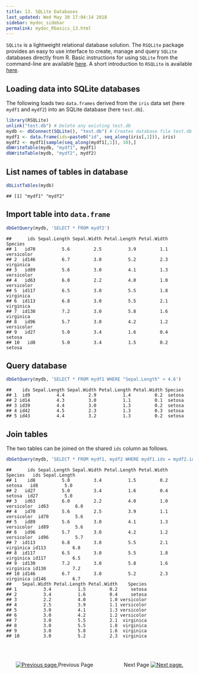 ```yaml
---
title: 13. SQLite Databases
last_updated: Wed May 30 17:04:14 2018
sidebar: mydoc_sidebar
permalink: mydoc_Rbasics_13.html
---
```


`SQLite` is a lightweight relational database solution. The `RSQLite` package provides an easy to use interface to create, manage and query `SQLite` databases directly from R. Basic instructions
for using `SQLite` from the command-line are available [here](https://www.sqlite.org/cli.html). A short introduction to `RSQLite` is available [here](https://github.com/rstats-db/RSQLite/blob/master/vignettes/RSQLite.Rmd).

## Loading data into SQLite databases

The following loads two `data.frames` derived from the `iris` data set (here `mydf1` and `mydf2`) 
into an SQLite database (here `test.db`).


```r
library(RSQLite)
unlink("test.db") # Delete any existing test.db
mydb <- dbConnect(SQLite(), "test.db") # Creates database file test.db
mydf1 <- data.frame(ids=paste0("id", seq_along(iris[,1])), iris)
mydf2 <- mydf1[sample(seq_along(mydf1[,1]), 10),]
dbWriteTable(mydb, "mydf1", mydf1)
dbWriteTable(mydb, "mydf2", mydf2)
```

## List names of tables in database


```r
dbListTables(mydb)
```

```
## [1] "mydf1" "mydf2"
```

## Import table into `data.frame`


```r
dbGetQuery(mydb, 'SELECT * FROM mydf2')
```

```
##      ids Sepal.Length Sepal.Width Petal.Length Petal.Width    Species
## 1   id70          5.6         2.5          3.9         1.1 versicolor
## 2  id146          6.7         3.0          5.2         2.3  virginica
## 3   id89          5.6         3.0          4.1         1.3 versicolor
## 4   id63          6.0         2.2          4.0         1.0 versicolor
## 5  id117          6.5         3.0          5.5         1.8  virginica
## 6  id113          6.8         3.0          5.5         2.1  virginica
## 7  id130          7.2         3.0          5.8         1.6  virginica
## 8   id96          5.7         3.0          4.2         1.2 versicolor
## 9   id27          5.0         3.4          1.6         0.4     setosa
## 10   id8          5.0         3.4          1.5         0.2     setosa
```

## Query database


```r
dbGetQuery(mydb, 'SELECT * FROM mydf1 WHERE "Sepal.Length" < 4.6')
```

```
##    ids Sepal.Length Sepal.Width Petal.Length Petal.Width Species
## 1  id9          4.4         2.9          1.4         0.2  setosa
## 2 id14          4.3         3.0          1.1         0.1  setosa
## 3 id39          4.4         3.0          1.3         0.2  setosa
## 4 id42          4.5         2.3          1.3         0.3  setosa
## 5 id43          4.4         3.2          1.3         0.2  setosa
```

## Join tables

The two tables can be joined on the shared `ids` column as follows. 


```r
dbGetQuery(mydb, 'SELECT * FROM mydf1, mydf2 WHERE mydf1.ids = mydf2.ids')
```

```
##      ids Sepal.Length Sepal.Width Petal.Length Petal.Width    Species   ids Sepal.Length
## 1    id8          5.0         3.4          1.5         0.2     setosa   id8          5.0
## 2   id27          5.0         3.4          1.6         0.4     setosa  id27          5.0
## 3   id63          6.0         2.2          4.0         1.0 versicolor  id63          6.0
## 4   id70          5.6         2.5          3.9         1.1 versicolor  id70          5.6
## 5   id89          5.6         3.0          4.1         1.3 versicolor  id89          5.6
## 6   id96          5.7         3.0          4.2         1.2 versicolor  id96          5.7
## 7  id113          6.8         3.0          5.5         2.1  virginica id113          6.8
## 8  id117          6.5         3.0          5.5         1.8  virginica id117          6.5
## 9  id130          7.2         3.0          5.8         1.6  virginica id130          7.2
## 10 id146          6.7         3.0          5.2         2.3  virginica id146          6.7
##    Sepal.Width Petal.Length Petal.Width    Species
## 1          3.4          1.5         0.2     setosa
## 2          3.4          1.6         0.4     setosa
## 3          2.2          4.0         1.0 versicolor
## 4          2.5          3.9         1.1 versicolor
## 5          3.0          4.1         1.3 versicolor
## 6          3.0          4.2         1.2 versicolor
## 7          3.0          5.5         2.1  virginica
## 8          3.0          5.5         1.8  virginica
## 9          3.0          5.8         1.6  virginica
## 10         3.0          5.2         2.3  virginica
```


<br><br><center><a href="mydoc_Rbasics_12.html"><img src="images/left_arrow.png" alt="Previous page."></a>Previous Page &nbsp; &nbsp; &nbsp; &nbsp; &nbsp; &nbsp; &nbsp; &nbsp; &nbsp; &nbsp; Next Page
<a href="mydoc_Rbasics_14.html"><img src="images/right_arrow.png" alt="Next page."></a></center>
